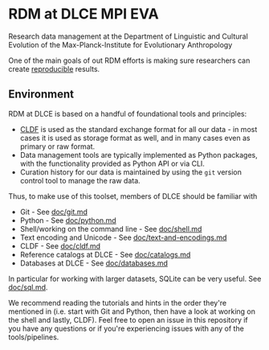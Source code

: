 # RDM at DLCE MPI EVA

Research data management at the Department of Linguistic and Cultural Evolution
of the Max-Planck-Institute for Evolutionary Anthropology

One of the main goals of out RDM efforts is making sure researchers can create [reproducible](doc/reproducibility.md)
results.

## Environment

RDM at DLCE is based on a handful of foundational tools and principles:
- [CLDF](https://cldf.clld.org) is used as the standard exchange format for all
  our data - in most cases it is used as storage format as well, and in many
  cases even as primary or raw format.
- Data management tools are typically implemented as Python packages, with the
  functionality provided as Python API or via CLI.
- Curation history for our data is maintained by using the `git` version control
  tool to manage the raw data.

Thus, to make use of this toolset, members of DLCE should be familiar with
- Git - See [doc/git.md](doc/git.md)
- Python - See [doc/python.md](doc/python.md)
- Shell/working on the command line - See [doc/shell.md](doc/shell.md)
- Text encoding and Unicode - See [doc/text-and-encodings.md](doc/text-and-encodings.md)
- CLDF - See [doc/cldf.md](doc/cldf.md)
- Reference catalogs at DLCE - See [doc/catalogs.md](doc/catalogs.md)
- Databases at DLCE - See [doc/databases.md](doc/databases.md)

In particular for working with larger datasets, SQLite can be very useful. See [doc/sql.md](doc/sql.md).

We recommend reading the tutorials and hints in the order they're mentioned in
(i.e. start with Git and Python, then have a look at working on the shell and
lastly, CLDF). Feel free to open an issue in this repository if you have any
questions or if you're experiencing issues with any of the tools/pipelines.

